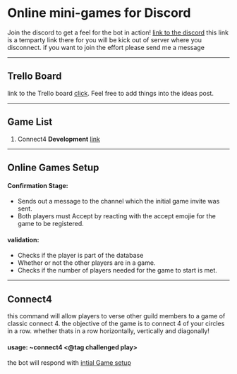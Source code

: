 # Online mini-games for Discord

Join the discord to get a feel for the bot in action!
[link to the discord][discordlink] this link is a temparty link there for you will be kick out of server where you disconnect. if you want to join the effort please send me a message

---

## Trello Board

link to the Trello board [click](https://trello.com/b/8F6OHh45/connect-4-discord-bot).
Feel free to add things into the ideas post.

---

## Game List

1. Connect4 **Development** [link](#Connect4)

---

## Online Games Setup

   #### Confirmation Stage:
   - Sends out a message to the channel which the initial game invite was sent.
   - Both players must Accept by reacting with the accept emojie for the game to be registered.
   
   #### validation:
   - Checks if the player is part of the database
   - Whether or not the other players are in a game.
   - Checks if the number of players needed for the game to start is met.

---

## Connect4

this command will allow players to verse other guild members to a game of classic connect 4.
the objective of the game is to connect 4 of your circles in a row. whether thats in a row horizontally, vertically and diagonally!

#### usage: ~connect4 <@tag challenged play>

the bot will respond with [intial Game setup](#Online-Games-Setup)

[discordlink]: https://discord.gg/v9fR9zH
